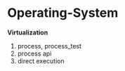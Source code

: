 # Operating-System

<b> Virtualization </b>  <br />
1. process, process_test  <br />
2. process api  <br />
3. direct execution  <br />
